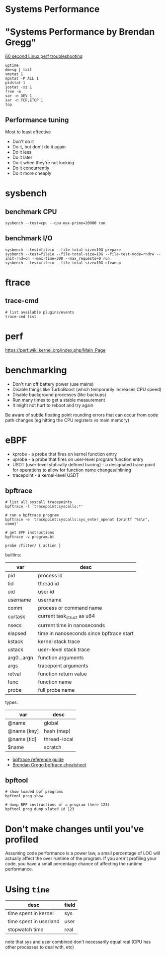 # Systems Performance


# "Systems Performance by Brendan Gregg"

[60 second Linux perf troubleshooting](https://netflixtechblog.com/linux-performance-analysis-in-60-000-milliseconds-accc10403c55)

```shell
uptime
dmesg | tail
vmstat 1
mpstat -P ALL 1
pidstat 1
iostat -xz 1
free -m
sar -n DEV 1
sar -n TCP,ETCP 1
top
```


## Performance tuning

Most to least effective

- Don't do it
- Do it, but don't do it again
- Do it less
- Do it later
- Do it when they're not looking
- Do it concurrently
- Do it more cheaply


# sysbench


## benchmark CPU

```shell
sysbench --test=cpu --cpu-max-prime=20000 run
```


## benchmark I/O

```shell
sysbench --test=fileio --file-total-size=10G prepare
sysbench --test=fileio --file-total-size=10G --file-test-mode=rndrw --init-rnd=on --max-time=300 --max_requests=0 run
sysbench --test=fileio --file-total-size=10G cleanup
```


# ftrace


## trace-cmd

```shell
# list available plugins/events
trace-cmd list
```


# perf

<https://perf.wiki.kernel.org/index.php/Main_Page>


# benchmarking

- Don't run off battery power (use mains)
- Disable things like TurboBoost (which temporarily increases CPU speed)
- Disable background processes (like backups)
- Run many times to get a stable measurement
- It might not hurt to reboot and try again

Be aware of subtle floating point rounding errors that can occur from code path changes (eg hitting the CPU registers vs main memory)


# eBPF

- kprobe - a probe that fires on kernel function entry
- uprobe - a probe that fires on user-level program function entry
- USDT (user-level statically defined tracing) - a designated trace point for operations to allow for function name changes/inlining
- tracepoint - a kernel-level USDT


## bpftrace

```shell
# list all syscall tracepoints
bpftrace -l 'tracepoint:syscalls:*'

# run a bpftrace program
bpftrace -e 'tracepoint:syscalls:sys_enter_openat {printf "%s\n", comm}'

# get BPF instructions
bpftrace -v program.bt
```

```
probe /filter/ { action }
```

builtins:

| var         | desc                                     |
|----------- |---------------------------------------- |
| pid         | process id                               |
| tid         | thread id                                |
| uid         | user id                                  |
| username    | username                                 |
| comm        | process or command name                  |
| curtask     | current task<sub>struct</sub> as u64     |
| nsecs       | current time in nanoseconds              |
| elapsed     | time in nanoseconds since bpftrace start |
| kstack      | kernel stack trace                       |
| ustack      | user-level stack trace                   |
| arg0...argn | function arguments                       |
| args        | tracepoint arguments                     |
| retval      | function return value                    |
| func        | function name                            |
| probe       | full probe name                          |

types:

| var         | desc         |
|----------- |------------ |
| @name       | global       |
| @name [key] | hash (map)   |
| @name [tid] | thread-local |
| $name       | scratch      |

- [bpftrace reference guide](https://github.com/iovisor/bpftrace/blob/master/docs/reference_guide.md)
- [Brendan Gregg bpftrace cheatsheet](https://brendangregg.com/BPF/bpftrace-cheat-sheet.html)


## bpftool

```shell
# show loaded bpf programs
bpftool prog show

# dump BPF instructions of a program (here 123)
bpftool prog dump xlated id 123
```


# Don't make changes until you've profiled

Assuming code performance is a power law, a small percentage of LOC will actually affect the over runtime of the program. If you aren't profiling your code, you have a small percentage chance of affecting the runtime performance.


# Using `time`

| desc                   | field |
|---------------------- |----- |
| time spent in kernel   | sys   |
| time spent in userland | user  |
| stopwatch time         | real  |

note that sys and user combined don't necessarily equal real (CPU has other processes to deal with, etc)